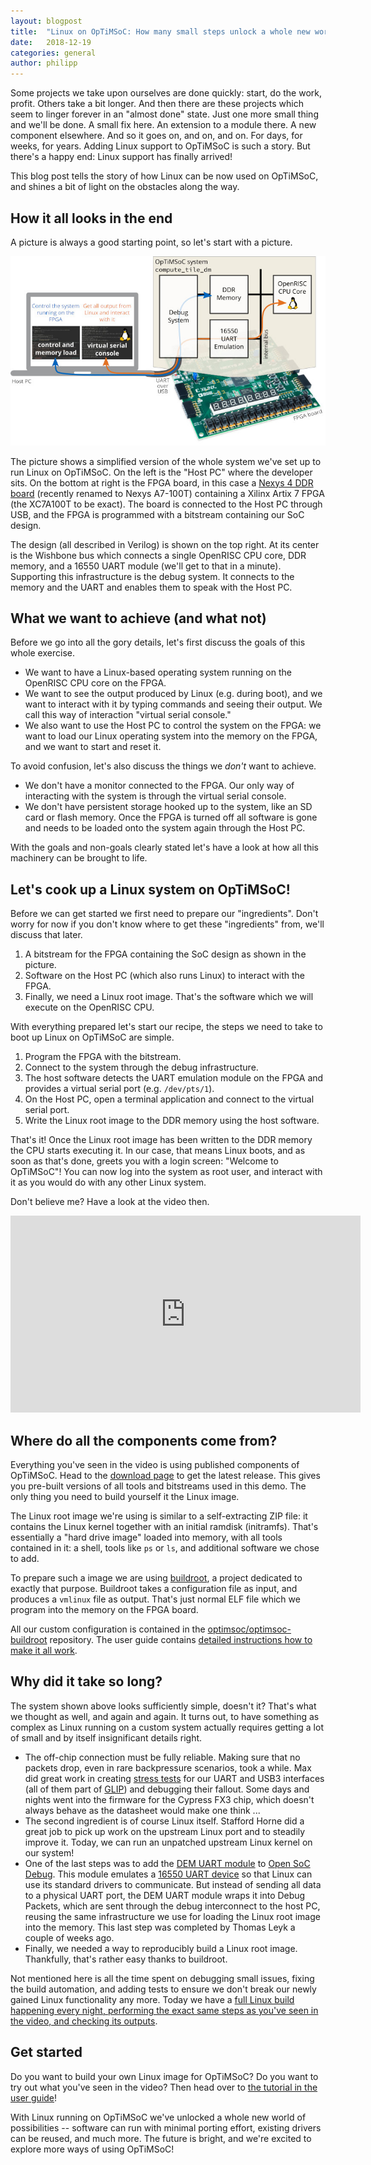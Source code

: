```yaml
---
layout: blogpost
title:  "Linux on OpTiMSoC: How many small steps unlock a whole new world"
date:   2018-12-19
categories: general
author: philipp
---
```


Some projects we take upon ourselves are done quickly: start, do the work, profit.
Others take a bit longer.
And then there are these projects which seem to linger forever in an "almost done" state.
Just one more small thing and we'll be done.
A small fix here.
An extension to a module there.
A new component elsewhere.
And so it goes on, and on, and on.
For days, for weeks, for years.
Adding Linux support to OpTiMSoC is such a story.
But there's a happy end: Linux support has finally arrived!

This blog post tells the story of how Linux can be now used on OpTiMSoC, and shines a bit of light on the obstacles along the way.

How it all looks in the end
---------------------------

A picture is always a good starting point, so let's start with a picture.

![An overview of how Linux runs on OpTiMSoC](/img/posts/2018-12-19-linux/architecture.jpg "An overview of how Linux runs on OpTiMSoC")

The picture shows a simplified version of the whole system we've set up to run Linux on OpTiMSoC.
On the left is the "Host PC" where the developer sits.
On the bottom at right is the FPGA board, in this case a [Nexys 4 DDR board](https://reference.digilentinc.com/reference/programmable-logic/nexys-4-ddr/start) (recently renamed to Nexys A7-100T) containing a Xilinx Artix 7 FPGA (the XC7A100T to be exact).
The board is connected to the Host PC through USB, and the FPGA is programmed with a bitstream containing our SoC design.

The design (all described in Verilog) is shown on the top right.
At its center is the Wishbone bus which connects a single OpenRISC CPU core, DDR memory, and a 16550 UART module (we'll get to that in a minute).
Supporting this infrastructure is the debug system.
It connects to the memory and the UART and enables them to speak with the Host PC.

What we want to achieve (and what not)
--------------------------------------

Before we go into all the gory details, let's first discuss the goals of this whole exercise.

- We want to have a Linux-based operating system running on the OpenRISC CPU core on the FPGA.
- We want to see the output produced by Linux (e.g. during boot), and we want to interact with it by typing commands and seeing their output.
  We call this way of interaction "virtual serial console."
- We also want to use the Host PC to control the system on the FPGA: we want to load our Linux operating system into the memory on the FPGA, and we want to start and reset it.

To avoid confusion, let's also discuss the things we *don't* want to achieve.

- We don't have a monitor connected to the FPGA.
  Our only way of interacting with the system is through the virtual serial console.
- We don't have persistent storage hooked up to the system, like an SD card or flash memory.
  Once the FPGA is turned off all software is gone and needs to be loaded onto the system again through the Host PC.

With the goals and non-goals clearly stated let's have a look at how all this machinery can be brought to life.

Let's cook up a Linux system on OpTiMSoC!
-----------------------------------------

Before we can get started we first need to prepare our "ingredients".
Don't worry for now if you don't know where to get these "ingredients" from, we'll discuss that later.

1. A bitstream for the FPGA containing the SoC design as shown in the picture.
2. Software on the Host PC (which also runs Linux) to interact with the FPGA.
3. Finally, we need a Linux root image. That's the software which we will execute on the OpenRISC CPU.

With everything prepared let's start our recipe, the steps we need to take to boot up Linux on OpTiMSoC are simple.

1. Program the FPGA with the bitstream.
2. Connect to the system through the debug infrastructure.
3. The host software detects the UART emulation module on the FPGA and provides a virtual serial port (e.g. ``/dev/pts/1``).
4. On the Host PC, open a terminal application and connect to the virtual serial port.
5. Write the Linux root image to the DDR memory using the host software.

That's it!
Once the Linux root image has been written to the DDR memory the CPU starts executing it.
In our case, that means Linux boots, and as soon as that's done, greets you with a login screen: "Welcome to OpTiMSoC"!
You can now log into the system as root user, and interact with it as you would do with any other Linux system.

Don't believe me? Have a look at the video then.
<iframe width="560" height="315" src="https://www.youtube.com/embed/Wp_2eORlWek" frameborder="0" allow="accelerometer; autoplay; encrypted-media; gyroscope; picture-in-picture" allowfullscreen></iframe>


Where do all the components come from?
--------------------------------------

Everything you've seen in the video is using published components of OpTiMSoC.
Head to the [download page](https://www.optimsoc.org/download.html) to get the latest release.
This gives you pre-built versions of all tools and bitstreams used in this demo.
The only thing you need to build yourself it the Linux image.

The Linux root image we're using is similar to a self-extracting ZIP file: it contains the Linux kernel together with an initial ramdisk (initramfs).
That's essentially a "hard drive image" loaded into memory, with all tools contained in it: a shell, tools like ``ps`` or ``ls``, and additional software we chose to add.

To prepare such a image we are using [buildroot](http://buildroot.org/), a project dedicated to exactly that purpose.
Buildroot takes a configuration file as input, and produces a ``vmlinux`` file as output.
That's just normal ELF file which we program into the memory on the FPGA board.

All our custom configuration is contained in the [optimsoc/optimsoc-buildroot](https://github.com/optimsoc/optimsoc-buildroot) repository.
The user guide contains [detailed instructions how to make it all work](https://www.optimsoc.org/docs/master/user_guide/tutorials.html#run-linux-on-optimsoc).


Why did it take so long?
------------------------

The system shown above looks sufficiently simple, doesn't it?
That's what we thought as well, and again and again.
It turns out, to have something as complex as Linux running on a custom system actually requires getting a lot of small and by itself insignificant details right.

- The off-chip connection must be fully reliable. Making sure that no packets drop, even in rare backpressure scenarios, took a while.
  Max did great work in creating [stress tests](https://github.com/TUM-LIS/glip/blob/master/src/tools/io_stress_test.c) for our UART and USB3 interfaces (all of them part of [GLIP](https://www.glip.io)) and debugging their fallout.
  Some days and nights went into the firmware for the Cypress FX3 chip, which doesn't always behave as the datasheet would make one think ...
- The second ingredient is of course Linux itself.
  Stafford Horne did a great job to pick up work on the upstream Linux port and to steadily improve it.
  Today, we can run an unpatched upstream Linux kernel on our system!
- One of the last steps was to add the [DEM UART module](https://opensocdebug.readthedocs.io/en/latest/02_spec/07_modules/dem_uart/index.html) to [Open SoC Debug](https://www.opensocdebug.org).
  This module emulates a [16550 UART device](https://en.wikipedia.org/wiki/16550_UART) so that Linux can use its standard drivers to communicate.
  But instead of sending all data to a physical UART port, the DEM UART module wraps it into Debug Packets, which are sent through the debug interconnect to the host PC, reusing the same infrastructure we use for loading the Linux root image into the memory.
  This last step was completed by Thomas Leyk a couple of weeks ago.
- Finally, we needed a way to reproducibly build a Linux root image.
  Thankfully, that's rather easy thanks to buildroot.

Not mentioned here is all the time spent on debugging small issues, fixing the build automation, and adding tests to ensure we don't break our newly gained Linux functionality any more.
Today we have a [full Linux build happening every night, performing the exact same steps as you've seen in the video, and checking its outputs](https://github.com/optimsoc/optimsoc/blob/6fc1a2f6cef02bd24a8b63b4303f2a5488878c7c/test/systemtest/test_tutorial.py#L393).


Get started
-----------

Do you want to build your own Linux image for OpTiMSoC?
Do you want to try out what you've seen in the video?
Then head over to [the tutorial in the user guide](https://www.optimsoc.org/docs/master/user_guide/tutorials.html#run-linux-on-optimsoc)!

With Linux running on OpTiMSoC we've unlocked a whole new world of possibilities -- software can run with minimal porting effort, existing drivers can be reused, and much more.
The future is bright, and we're excited to explore more ways of using OpTiMSoC!
